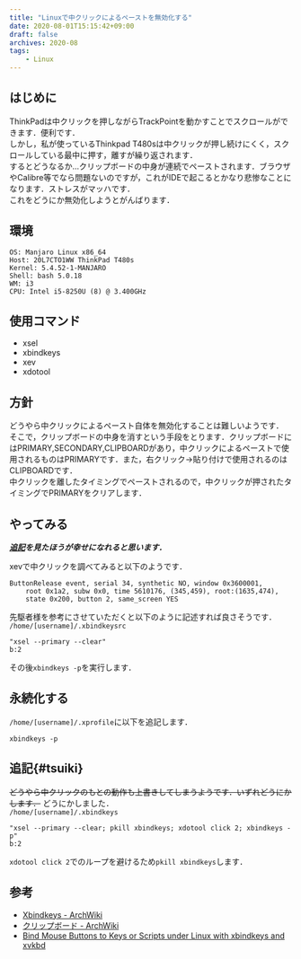 ```yaml
---
title: "Linuxで中クリックによるペーストを無効化する"
date: 2020-08-01T15:15:42+09:00
draft: false
archives: 2020-08
tags:
    - Linux
---
```


## はじめに
ThinkPadは中クリックを押しながらTrackPointを動かすことでスクロールができます．便利です．  
しかし，私が使っているThinkpad T480sは中クリックが押し続けにくく，スクロールしている最中に押す，離すが繰り返されます．  
するとどうなるか...クリップボードの中身が連続でペーストされます．ブラウザやCalibre等でなら問題ないのですが，これがIDEで起こるとかなり悲惨なことになります．ストレスがマッハです．  
これをどうにか無効化しようとがんばります．

## 環境
```
OS: Manjaro Linux x86_64 
Host: 20L7CTO1WW ThinkPad T480s 
Kernel: 5.4.52-1-MANJARO 
Shell: bash 5.0.18  
WM: i3 
CPU: Intel i5-8250U (8) @ 3.400GHz 
```

## 使用コマンド
- xsel
- xbindkeys
- xev
- xdotool

## 方針
どうやら中クリックによるペースト自体を無効化することは難しいようです．  
そこで，クリップボードの中身を消すという手段をとります．クリップボードにはPRIMARY,SECONDARY,CLIPBOARDがあり，中クリックによるペーストで使用されるものはPRIMARYです．また，右クリック->貼り付けで使用されるのはCLIPBOARDです．  
中クリックを離したタイミングでペーストされるので，中クリックが押されたタイミングでPRIMARYをクリアします．  

## やってみる
***[追記](#tsuiki)を見たほうが幸せになれると思います．***

xevで中クリックを調べてみると以下のようです．
```
ButtonRelease event, serial 34, synthetic NO, window 0x3600001,
    root 0x1a2, subw 0x0, time 5610176, (345,459), root:(1635,474),
    state 0x200, button 2, same_screen YES
```

先駆者様を参考にさせていただくと以下のように記述すれば良さそうです．  
`/home/[username]/.xbindkeysrc`
```
"xsel --primary --clear"
b:2
```

その後`xbindkeys -p`を実行します．  

## 永続化する
`/home/[username]/.xprofile`に以下を追記します．  
```
xbindkeys -p
```

## 追記{#tsuiki}
~~どうやら中クリックのもとの動作も上書きしてしまうようです．いずれどうにかします．~~ どうにかしました．  
`/home/[username]/.xbindkeys`  
```
"xsel --primary --clear; pkill xbindkeys; xdotool click 2; xbindkeys -p"
b:2
```
`xdotool click 2`でのループを避けるため`pkill xbindkeys`します．

## 参考
- [Xbindkeys - ArchWiki](https://wiki.archlinux.jp/index.php/Xbindkeys)  
- [クリップボード - ArchWiki](https://wiki.archlinux.jp/index.php/%E3%82%AF%E3%83%AA%E3%83%83%E3%83%97%E3%83%9C%E3%83%BC%E3%83%89)  
- [Bind Mouse Buttons to Keys or Scripts under Linux with xbindkeys and xvkbd](https://medium.com/@Aenon/bind-mouse-buttons-to-keys-or-scripts-under-linux-with-xbindkeys-and-xvkbd-7e6e6fcf4cba)  




